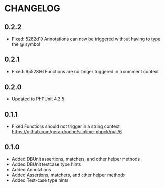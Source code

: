 CHANGELOG
=========

0.2.2
-----

* Fixed: 5282d19 Annotations can now be triggered without having to type the @ symbol

0.2.1
-----

* Fixed: 9552886 Functions are no longer triggered in a comment context

0.2.0
-----

- Updated to PHPUnit 4.3.5

0.1.1
-----

- Fixed Functions should not trigger in a string context https://github.com/gerardroche/sublime-phpck/pull/6

0.1.0
-----

- Added DBUnit assertions, matchers, and other helper methods
- Added DBUnit testcase type hints
- Added Annotations
- Added Assertions, matchers, and other helper methods
- Added Test-case type hints

